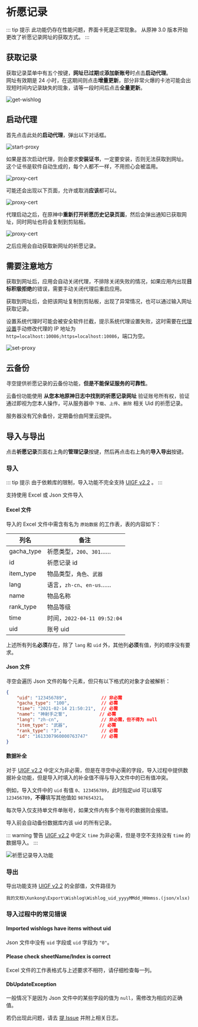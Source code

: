 # 祈愿记录

::: tip 提示
此功能仍存在性能问题，界面卡死是正常现象。
从原神 3.0 版本开始更改了祈愿记录网址的获取方式。
:::

## 获取记录

获取记录菜单中有五个按键，**网址已过期**或**添加新账号**时点击**启动代理**。    
网址有效期是 24 小时，在这期间则点击**增量更新**，部分非常火爆的卡池可能会出现短时间内记录缺失的现象，请等一段时间后点击**全量更新**。

![get-wishlog](./img/img-get-wishlog.webp)

## 启动代理

首先点击此处的**启动代理**，弹出以下对话框。

![start-proxy](./img/img-wishlog-start-proxy.webp)

如果是首次启动代理，则会要求**安装证书**，一定要安装，否则无法获取到网址。      
这个证书是软件自动生成的，每个人都不一样，不用担心会被滥用。

![proxy-cert](./img/img-wishlog-cert.webp)

可能还会出现以下页面，允许或取消**应该**都可以。

![proxy-cert](./img/img-wishlog-firewall.webp)

代理启动之后，在原神中**重新打开祈愿历史记录页面**，然后会弹出通知已获取网址，同时网址也将会复制到剪贴板。

![proxy-cert](./img/img-wishlog-get-url-toast.webp)

之后应用会自动获取新网址的祈愿记录。

## 需要注意地方

获取到网址后，应用会自动关闭代理，不排除关闭失败的情况，如果应用内出现**目标积极拒绝**的错误，需要手动关闭代理后重启应用。

获取到网址后，会把该网址复制到剪贴板，出现了异常情况，也可以通过输入网址获取记录。

设置系统代理时可能会被安全软件拦截，提示系统代理设置失败，这时需要在[代理设置](ms-settings:network-proxy)手动修改代理的 IP 地址为 `http=localhost:10086;https=localhost:10086`，端口为空。

![set-proxy](./img/img-wishlog-set-proxy.webp)

## 云备份

寻空提供祈愿记录的云备份功能，**但是不能保证服务的可靠性**。

云备份功能使用 **从您本地原神日志中找到的祈愿记录网址** 验证账号所有权，验证通过即视为您本人操作，可从服务器中 `下载`、`上传`、`删除` 相关 Uid 的祈愿记录。

服务器没有冗余备份，定期备份由阿里云提供。


## 导入与导出

点击**祈愿记录**页面右上角的**管理记录**按键，然后再点击右上角的**导入导出**按键。

### 导入

::: tip 提示
由于依赖库的限制，导入功能不完全支持 [UIGF v2.2](../../archive/UIGF-v2.2.md) 。
:::

支持使用 Excel 或 Json 文件导入

#### Excel 文件

导入的 Excel 文件中需含有名为 `原始数据` 的工作表，表的内容如下：

| 列名       | 备注                        |
| ---------- | --------------------------- |
| gacha_type | 祈愿类型，`200`、`301`……    |
| id         | 祈愿记录 id                 |
| item_type  | 物品类型，`角色`、`武器`    |
| lang       | 语言，`zh-cn`、`en-us`……    |
| name       | 物品名称                    |
| rank_type  | 物品等级                    |
| time       | 时间，`2022-04-11 09:52:04` |
| uid        | 账号 uid                    |

上述所有列名**必须**存在，除了 `lang` 和 `uid` 外，其他列**必须**有值，列的顺序没有要求。

#### Json 文件

寻空会遍历 Json 文件的每个元素，但只有以下格式的对象才会被解析：

``` json
{
    "uid": "123456789",             // 非必需
    "gacha_type": "100",            // 必需
    "time": "2021-02-14 21:50:21",  // 必需
    "name": "神射手之誓",            // 必需
    "lang": "zh-cn",                // 非必需，但不得为 null
    "item_type": "武器",            // 必需
    "rank_type": "3",               // 必需
    "id": "1613307960000763747"     // 必需
}
```

#### 数据补全

对于 [UIGF v2.2](../../archive/UIGF-v2.2.md) 中定义为非必需，但是在寻空中必需的字段，导入过程中提供数据补全功能，但是导入时填入的补全值不得与导入文件中的已有值冲突。

例如，导入文件中的 `uid` 有值 `0`、`123456789`，此时指定uid 可以填写 `123456789`，**不得**填写其他值如 `987654321`。

每次导入仅支持单文件单账号，如果文件内有多个账号的数据则会报错。

导入前会自动备份数据库内该 uid 的所有记录。


::: warning 警告
[UIGF v2.2](../../archive/UIGF-v2.2.md) 中定义 `time` 为非必需，但是寻空不支持没有 `time` 的数据导入。
:::

![祈愿记录导入功能](./img/img-import-wishlog.webp)

### 导出

导出功能支持 [UIGF v2.2](../../archive/UIGF-v2.2.md) 的全部值，文件路径为

`我的文档\Xunkong\Export\Wishlog\Wishlog_uid_yyyyMMdd_HHmmss.(json/xlsx)`

### 导入过程中的常见错误

#### Imported wishlogs have items without uid

Json 文件中没有 `uid` 字段或 `uid` 字段为 `"0"`。

#### Please check sheetName/Index is correct

Excel 文件的工作表格式与上述要求不相符，请仔细检查每一列。

#### DbUpdateException

一般情况下是因为 Json 文件中的某些字段的值为 `null`，需修改为相应的正确值。

若仍出现此问题，请去 [提 Issue](https://github.com/Scighost/Xunkong/issues) 并附上相关日志。

